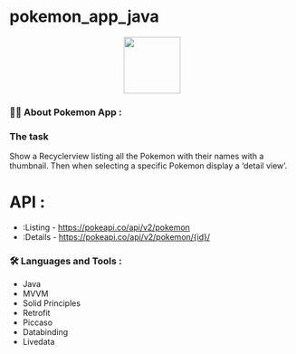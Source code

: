 # pokemon_app_java

<div id="header" align="center">
  <img src="https://media.giphy.com/media/M9gbBd9nbDrOTu1Mqx/giphy.gif" width="100"/>
</div>

### 👨‍🦲 About Pokemon App :

###  The task
Show a Recyclerview listing all the Pokemon with their names with a thumbnail.
Then when selecting a specific Pokemon display a ‘detail view’.



# API :

- :Listing - https://pokeapi.co/api/v2/pokemon
- :Details - https://pokeapi.co/api/v2/pokemon/{id}/



### :hammer_and_wrench: Languages and Tools :

- Java
- MVVM
- Solid Principles
- Retrofit
- Piccaso
- Databinding
- Livedata


